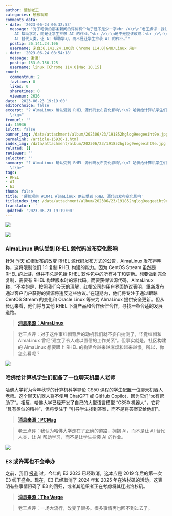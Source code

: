 ```yaml
---
author: 硬核老王
categories: 硬核观察
comments_data:
- date: '2023-06-24 00:32:53'
  message: "对于哈佛的那条新闻的评价有个句子是不是少一字<br />\r\n“老王点评：我认为哈佛大学走在了正确的道路，拥抱 AI，而不是让 AI 替代人类，让
    AI 帮助学习，而是让学生抄袭 AI 的作业。”<br />\r\n是不是应该改成：<br />\r\n“老王点评：我认为哈佛大学走在了正确的道路，拥抱 AI，而不是让
    AI 替代人类，让 AI 帮助学习，而不是让学生抄袭 AI 的作业。”"
  postip: 36.141.24.106
  username: 来自36.141.24.106的 Chrome 114.0|GNU/Linux 用户
- date: '2023-06-24 08:54:18'
  message: 谢谢！
  postip: 153.0.156.125
  username: linux [Chrome 114.0|Mac 10.15]
count:
  commentnum: 2
  favtimes: 0
  likes: 0
  sharetimes: 0
  viewnum: 2626
date: '2023-06-23 19:19:00'
editorchoice: false
excerpt: "? AlmaLinux 确认受到 RHEL 源代码发布变化影响\r\n? 哈佛给计算机学生们配备了一位聊天机器人老师\r\n? E3 或许再也不会举办\r\n»
  \r\n»"
fromurl: ''
id: 15936
islctt: false
banner_img: /data/attachment/album/202306/23/191852hglog9eegeeiht9e.jpg
permalink: /article-15936-1.html
index_img: /data/attachment/album/202306/23/191852hglog9eegeeiht9e.jpg
related: []
reviewer: ''
selector: ''
summary: "? AlmaLinux 确认受到 RHEL 源代码发布变化影响\r\n? 哈佛给计算机学生们配备了一位聊天机器人老师\r\n? E3 或许再也不会举办\r\n»
  \r\n»"
tags:
- RHEL
- AI
- E3
thumb: false
title: '硬核观察 #1041 AlmaLinux 确认受到 RHEL 源代码发布变化影响'
titleindex_img: /data/attachment/album/202306/23/191852hglog9eegeeiht9e.jpg
translator: ''
updated: '2023-06-23 19:19:00'
---
```


![](/data/attachment/album/202306/23/191852hglog9eegeeiht9e.jpg)


![](/data/attachment/album/202306/23/191905dmjamapx2ja4kxla.jpg)


### AlmaLinux 确认受到 RHEL 源代码发布变化影响


针对 [昨天](/article-15933-1.html) 红帽发布的改变 RHEL 源代码发布方式的公告，AlmaLinux 发布声明称，这将限制他们 1:1 复制 RHEL 构建的能力。因为 CentOS Stream 虽然是 RHEL 的上游，但并不总是包括 RHEL 软件包中的所有补丁和更新。想要做到完全复制，需要有 RHEL 构建版本时的源代码。而要获得该源代码，AlmaLinux 称，“不幸的是，按照我们今天的理解，红帽公司的用户界面协议表明，重新发布通过客户门户获得的资源将违反这些协议。”在短期内，他们将专注于通过跟踪 CentOS Stream 的变化和 Oracle Linux 等来为 AlmaLinux 提供安全更新。但从长远来看，他们将与其他 RHEL 下游产品和合作伙伴合作，寻找一条合适的发展道路。



> 
> **[消息来源：AlmaLinux](https://almalinux.org/blog/impact-of-rhel-changes/)**
> 
> 
> 



> 
> 老王点评：对于这件事红帽背后的动机我们就不妄自揣测了，毕竟红帽和 AlmaLinux 曾经“建立了令人难以置信的工作关系”。但事实就是，社区构建的 AlmaLinux 想要跟上 RHEL 的构建会越来越麻烦和越来越慢。所以，你怎么看呢？
> 
> 
> 


![](/data/attachment/album/202306/23/191918j8996hl2npnjlh27.jpg)


### 哈佛给计算机学生们配备了一位聊天机器人老师


哈佛大学将为今年秋季的计算机科学导论 CS50 课程的学生配置一位聊天机器人老师。这个聊天机器人将不使用 ChatGPT 或 GitHub Copilot，因为它们“太有帮助了”。相反，哈佛大学已经开发了自己的大型语言模型 “CS50 机器人”，它将 “具有类似的精神”，但将专注于 “引导学生找到答案，而不是将答案交给他们”。



> 
> **[消息来源：PCMag](https://www.pcmag.com/news/harvards-new-computer-science-teacher-is-a-chatbot)**
> 
> 
> 



> 
> 老王点评：我认为哈佛大学走在了正确的道路，拥抱 AI，而不是让 AI 替代人类，让 AI 帮助学习，而不是让学生抄袭 AI 的作业。
> 
> 
> 


![](/data/attachment/album/202306/23/191935g9yt34c11dycd99v.jpg)


### E3 或许再也不会举办


之前，我们 [报道](/article-15682-1.html) 过，今年的 E3 2023 已经取消，这本应是 2019 年后的第一次 E3 线下盛会。现在，E3 已经取消了 2024 年和 2025 年在洛杉矶的活动。这表明有些事情阻碍了 E3 的回归，或者其组织者正在考虑将其迁出洛杉矶。



> 
> **[消息来源：The Verge](https://www.theverge.com/2023/6/22/23770393/e3-2024-2025-canceled-la-tourism)**
> 
> 
> 



> 
> 老王点评：一场大流行，改变了很多。很多事情再也回不到过去了。
> 
> 
>